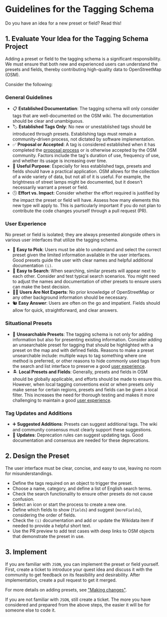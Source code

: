 # Guidelines for the Tagging Schema

Do you have an idea for a new preset or field? Read this!

## 1. Evaluate Your Idea for the Tagging Schema Project

Adding a preset or field to the tagging schema is a significant responsibility.
We must ensure that both new and experienced users can understand the presets and fields,
thereby contributing high-quality data to OpenStreetMap (OSM).

Consider the following:

### General Guidelines

- 📋 **Established Documentation**: The tagging schema will only consider tags that are well-documented on the OSM wiki. The documentation should be clear and unambiguous.
- 🏷️ **Established Tags Only**: No new or unestablished tags should be introduced through presets. Establishing tags must remain a community-driven process, not dictated by software implementation.
- ✅ **Proposal or Accepted**: A tag is considered established when it has completed the [proposal process](https://wiki.openstreetmap.org/wiki/Proposal_process) or is otherwise accepted by the OSM community. Factors include the tag's duration of use, frequency of use, and whether its usage is increasing over time.
- 🤷 **Useful Purpose**: Especially for less established tags, presets and fields should have a practical application. OSM allows for the collection of a wide variety of data, but not all of it is useful. For example, the brightness of street lamps might be documented, but it doesn't necessarily warrant a preset or field.
- 🕓 **Effort vs. Impact**: Consider whether the effort required is justified by the impact the preset or field will have. Assess how many elements this new type will apply to. This is particularly important if you do not plan to contribute the code changes yourself through a pull request (PR).

### User Experience

No preset or field is isolated; they are always presented alongside others in various user interfaces that utilize the tagging schema.

- 🔦 **Easy to Pick**: Users must be able to understand and select the correct preset given the limited information available in the user interfaces. Good presets guide the user with clear names and helpful additional documentation `(i)`.
- 🔎 **Easy to Search**: When searching, similar presets will appear next to each other. Consider and test typical search scenarios. You might need to adjust the names and documentation of other presets to ensure users can make the best decision.
- 👨‍💻 **Users Are Not Experts**: No prior knowledge of OpenStreetMap or any other background information should be necessary.
- 🐿️ **Easy Answer**: Users are often on the go and impatient. Fields should allow for quick, straightforward, and clear answers.

### Situational Presets

- 🙈 **Unsearchable Presets**: The tagging schema is not only for adding information but also for presenting existing information. Consider adding an unsearchable preset for tagging that should be highlighted with a preset on the map and with defined fields. Reasons to make a preset unsearchable include: multiple ways to tag something where one method is preferred, or other reasons to hide commonly used tags from the search and list interface to preserve a good [user experience](#user-experience).
- 🏝️ **Local Presets and Fields**: Generally, presets and fields in OSM should be globally applicable, and efforts should be made to ensure this. However, when local tagging conventions exist or when presets only make sense for certain regions, presets and fields can be given a local filter. This increases the need for thorough testing and makes it more challenging to maintain a good [user experience](#user-experience).

### Tag Updates and Additions

- ➕ **Suggested Additions**: Presets can suggest additional tags. The wiki and community consensus must clearly support these suggestions.
- 🔄 **Updates**: Deprecation rules can suggest updating tags. Good documentation and consensus are needed for these deprecations.

## 2. Design the Preset

The user interface must be clear, concise, and easy to use, leaving no room for misunderstandings.

- Define the tags required on an object to trigger the preset.
- Choose a name, category, and define a list of English search terms.
- Check the search functionality to ensure other presets do not cause confusion.
- Select an icon or start the process to create a new one.
- Define which fields to show (`fields`) and suggest (`moreFields`), considering the order of fields.
- Check the `(i)` documentation and add or update the Wikidata item if needed to provide a helpful short text.
- Use the PR preview to add test cases with deep links to OSM objects that demonstrate the preset in use.

## 3. Implement

If you are familiar with `JSON`, you can implement the preset or field yourself. First, create a ticket to introduce your quest idea and discuss it with the community to get feedback on its feasibility and desirability. After implementation, create a pull request to get it merged.

For more details on adding presets, see ["Making changes"](./CONTRIBUTING.md#making-changes).

If you are not familiar with `JSON`, still create a ticket. The more you have considered and prepared from the above steps, the easier it will be for someone else to code it.
